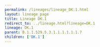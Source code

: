 ```yaml
---
permalink: /lineages/lineage_DK.1.html
layout: lineage_page
title: Lineage DK.1
redirect_to: ../lineage.html?lineage=DK.1
lineage: DK.1
parent: B.1.1.529.5.3.1.1.1.1.1.1.7
children: ['DK.1']
---
```

